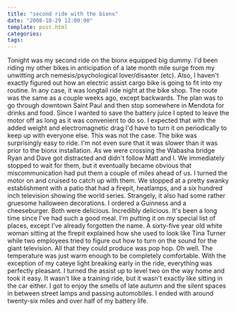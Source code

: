 ```yaml
---
title: "second ride with the bionx"
date: "2008-10-29 12:00:00"
template: post.html
categories: 
tags: 
---
```


Tonight was my second ride on the bionx equipped big dummy. I'd been riding my other bikes in anticipation of a late month mile surge from my unwitting arch nemesis/psychological lover/disaster (etc). Also, I haven't exactly figured out how an electric assist cargo bike is going to fit into my routine. In any case, it was longtail ride night at the bike shop. The route was the same as a couple weeks ago, except backwards. The plan was to go through downtown Saint Paul and then stop somewhere in Mendota for drinks and food. Since I wanted to save the battery juice I opted to leave the motor off as long as it was convenient to do so. I expected that with the added weight and electromagnetic drag I'd have to turn it on periodically to keep up with everyone else. This was not the case. The bike was surprisingly easy to ride. I'm not even sure that it was slower than it was prior to the bionx installation. As we were crossing the Wabasha bridge Ryan and Dave got distracted and didn't follow Matt and I. We immediately stopped to wait for them, but it eventually became obvious that miscommunication had put them a couple of miles ahead of us. I turned the motor on and cruised to catch up with them. We stopped at a pretty swanky establishment with a patio that had a firepit, heatlamps, and a six hundred inch television showing the world series. Strangely, it also had some rather gruesome halloween decorations. I ordered a Guinness and a cheeseburger. Both were delicious. Incredibly delicious. It's been a long time since I've had such a good meal. I'm putting it on my special list of places, except I've already forgotten the name. A sixty-five year old white woman sitting at the firepit explained how she used to look like Tina Turner while two employees tried to figure out how to turn on the sound for the giant television. All that they could produce was pop hop. Oh well. The temperature was just warm enough to be completely comfortable. With the exception of my cateye light breaking early in the ride, everything was perfectly pleasant. I turned the assist up to level two on the way home and took it easy. It wasn't like a training ride, but it wasn't exactly like sitting in the car either. I got to enjoy the smells of late autumn and the silent spaces in between street lamps and passing automobiles. I ended with around twenty-six miles and over half of my battery life.